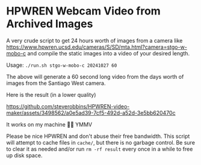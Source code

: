 HPWREN Webcam Video from Archived Images
===

A very crude script to get 24 hours worth of images from a camera like
https://www.hpwren.ucsd.edu/cameras/S/SD/mta.html?camera=stgo-w-mobo-c and
compile the static images into a video of your desired length.

Usage: `./run.sh stgo-w-mobo-c 20241027 60`

The above will generate a 60 second long video from the days worth of images
from the Santiago West camera.

Here is the result (in a lower quality)

https://github.com/steverobbins/HPWREN-video-maker/assets/3498562/a0e5ad39-7cf5-492d-a52d-3e5bb620470c

It works on my machine :man_shrugging: YMMV

Please be nice HPWREN and don't abuse their free bandwidth.  This script will
attempt to cache files in `cache/`, but there is no garbage control.  Be sure to
clear it as needed and/or run `rm -rf result` every once in a while to free up
disk space.
